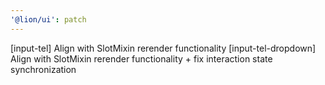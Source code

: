 ```yaml
---
'@lion/ui': patch
---
```


[input-tel] Align with SlotMixin rerender functionality
[input-tel-dropdown] Align with SlotMixin rerender functionality + fix interaction state synchronization
